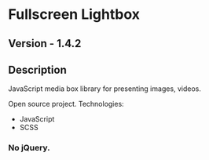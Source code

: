 # Fullscreen Lightbox

## Version - 1.4.2

## Description
JavaScript media box library for presenting images, videos.

Open source project.
Technologies:
- JavaScript
- SCSS
### No jQuery.